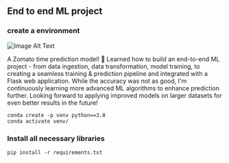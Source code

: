 ## End to end ML project
### create a environment
![Image Alt Text](/config/workspace/templates/zomato1.png)

 A Zomato time prediction model! 🚀 Learned how to build an end-to-end ML project - from data ingestion, data transformation, model training, to creating a seamless training & prediction pipeline and integrated with a Flask web application. While the accuracy was not as good, I'm continuously learning more advanced ML algorithms to enhance prediction further. Looking forward to applying improved models on larger datasets for even better results in the future!  

```
conda create -p venv python==3.8
conda activate venv/
```
### Install all necessary libraries
```
pip install -r requirements.txt
```
